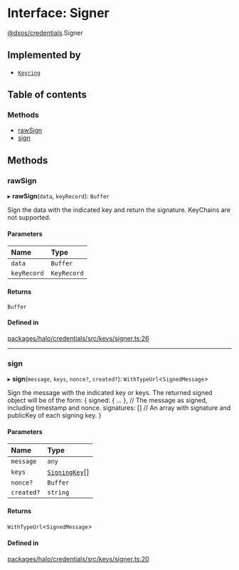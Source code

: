 # Interface: Signer

[@dxos/credentials](../modules/dxos_credentials.md).Signer

## Implemented by

- [`Keyring`](../classes/dxos_credentials.Keyring.md)

## Table of contents

### Methods

- [rawSign](dxos_credentials.Signer.md#rawsign)
- [sign](dxos_credentials.Signer.md#sign)

## Methods

### rawSign

▸ **rawSign**(`data`, `keyRecord`): `Buffer`

Sign the data with the indicated key and return the signature.
KeyChains are not supported.

#### Parameters

| Name | Type |
| :------ | :------ |
| `data` | `Buffer` |
| `keyRecord` | `KeyRecord` |

#### Returns

`Buffer`

#### Defined in

[packages/halo/credentials/src/keys/signer.ts:26](https://github.com/dxos/dxos/blob/32ae9b579/packages/halo/credentials/src/keys/signer.ts#L26)

___

### sign

▸ **sign**(`message`, `keys`, `nonce?`, `created?`): `WithTypeUrl`<`SignedMessage`\>

Sign the message with the indicated key or keys. The returned signed object will be of the form:
{
  signed: { ... }, // The message as signed, including timestamp and nonce.
  signatures: []   // An array with signature and publicKey of each signing key.
}

#### Parameters

| Name | Type |
| :------ | :------ |
| `message` | `any` |
| `keys` | [`SigningKey`](../modules/dxos_credentials.md#signingkey)[] |
| `nonce?` | `Buffer` |
| `created?` | `string` |

#### Returns

`WithTypeUrl`<`SignedMessage`\>

#### Defined in

[packages/halo/credentials/src/keys/signer.ts:20](https://github.com/dxos/dxos/blob/32ae9b579/packages/halo/credentials/src/keys/signer.ts#L20)
